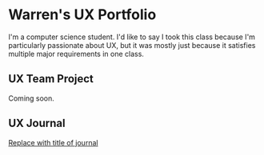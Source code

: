 # Warren's UX Portfolio

I'm a computer science student. I'd like to say I took this class because I'm particularly passionate about UX, but it was mostly just because it satisfies multiple major requirements in one class.

## UX Team Project

Coming soon.

## UX Journal

[Replace with title of journal](j01/)
